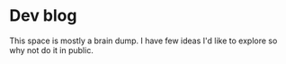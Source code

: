 # Dev blog

This space is mostly a brain dump. I have few ideas I'd like to explore
so why not do it in public.
